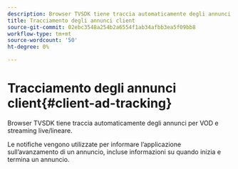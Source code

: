 ```yaml
---
description: Browser TVSDK tiene traccia automaticamente degli annunci per VOD e streaming live/lineare.
title: Tracciamento degli annunci client
source-git-commit: 02ebc3548a254b2a6554f1ab34afbb3ea5f09bb8
workflow-type: tm+mt
source-wordcount: '50'
ht-degree: 0%

---
```


# Tracciamento degli annunci client{#client-ad-tracking}

Browser TVSDK tiene traccia automaticamente degli annunci per VOD e streaming live/lineare.

Le notifiche vengono utilizzate per informare l’applicazione sull’avanzamento di un annuncio, incluse informazioni su quando inizia e termina un annuncio.
